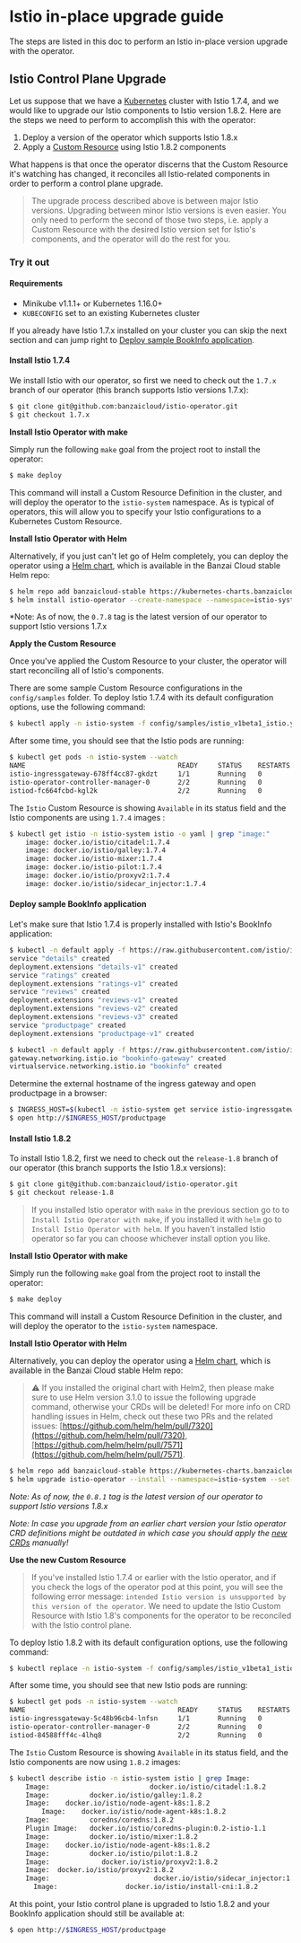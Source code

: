 # Istio in-place upgrade guide

The steps are listed in this doc to perform an Istio in-place version upgrade with the operator.

## Istio Control Plane Upgrade

Let us suppose that we have a [Kubernetes](https://kubernetes.io/) cluster with Istio 1.7.4, and we would like to upgrade our Istio components to Istio version 1.8.2. Here are the steps we need to perform to accomplish this with the operator:

1. Deploy a version of the operator which supports Istio 1.8.x
2. Apply a [Custom Resource](https://kubernetes.io/docs/concepts/extend-kubernetes/api-extension/custom-resources/) using Istio 1.8.2 components

What happens is that once the operator discerns that the Custom Resource it's watching has changed, it reconciles all Istio-related components in order to perform a control plane upgrade.

> The upgrade process described above is between major Istio versions. Upgrading between minor Istio versions is even easier. You only need to perform the second of those two steps, i.e. apply a Custom Resource with the desired Istio version set for Istio's components, and the operator will do the rest for you.

### Try it out

#### Requirements

- Minikube v1.1.1+ or Kubernetes 1.16.0+
- `KUBECONFIG` set to an existing Kubernetes cluster

If you already have Istio 1.7.x installed on your cluster you can skip the next section and can jump right to [Deploy sample BookInfo application](#deploy-sample-bookinfo-application).

#### Install Istio 1.7.4

We install Istio with our operator, so first we need to check out the `1.7.x` branch of our operator (this branch supports Istio versions 1.7.x):

```bash
$ git clone git@github.com:banzaicloud/istio-operator.git
$ git checkout 1.7.x
```

**Install Istio Operator with make**

Simply run the following `make` goal from the project root to install the operator:

```bash
$ make deploy
```

This command will install a Custom Resource Definition in the cluster, and will deploy the operator to the `istio-system` namespace.
As is typical of operators, this will allow you to specify your Istio configurations to a Kubernetes Custom Resource.

**Install Istio Operator with Helm**

Alternatively, if you just can't let go of Helm completely, you can deploy the operator using a [Helm chart](https://github.com/banzaicloud/banzai-charts/tree/master/istio-operator), which is available in the Banzai Cloud stable Helm repo:

```bash
$ helm repo add banzaicloud-stable https://kubernetes-charts.banzaicloud.com
$ helm install istio-operator --create-namespace --namespace=istio-system --set-string operator.image.tag=0.6.13 --set-string istioVersion=1.7 banzaicloud-stable/istio-operator
```

*Note: As of now, the `0.7.8` tag is the latest version of our operator to support Istio versions 1.7.x

**Apply the Custom Resource**

Once you've applied the Custom Resource to your cluster, the operator will start reconciling all of Istio's components.

There are some sample Custom Resource configurations in the `config/samples` folder. To deploy Istio 1.7.4 with its default configuration options, use the following command:

```bash
$ kubectl apply -n istio-system -f config/samples/istio_v1beta1_istio.yaml
```

After some time, you should see that the Istio pods are running:

```bash
$ kubectl get pods -n istio-system --watch
NAME                                      READY     STATUS    RESTARTS   AGE
istio-ingressgateway-678ff4cc87-gkdzt     1/1       Running   0          1m
istio-operator-controller-manager-0       2/2       Running   0          9m
istiod-fc664fcbd-kgl2k                    2/2       Running   0          1m
```

The `Istio` Custom Resource is showing `Available` in its status field and the Istio components are using `1.7.4` images :

```bash
$ kubectl get istio -n istio-system istio -o yaml | grep "image:"
    image: docker.io/istio/citadel:1.7.4
    image: docker.io/istio/galley:1.7.4
    image: docker.io/istio-mixer:1.7.4
    image: docker.io/istio-pilot:1.7.4
    image: docker.io/istio/proxyv2:1.7.4
    image: docker.io/istio/sidecar_injector:1.7.4
```

#### Deploy sample BookInfo application

Let's make sure that Istio 1.7.4 is properly installed with Istio's BookInfo application:

```bash
$ kubectl -n default apply -f https://raw.githubusercontent.com/istio/istio/1.7.4/samples/bookinfo/platform/kube/bookinfo.yaml
service "details" created
deployment.extensions "details-v1" created
service "ratings" created
deployment.extensions "ratings-v1" created
service "reviews" created
deployment.extensions "reviews-v1" created
deployment.extensions "reviews-v2" created
deployment.extensions "reviews-v3" created
service "productpage" created
deployment.extensions "productpage-v1" created

$ kubectl -n default apply -f https://raw.githubusercontent.com/istio/istio/1.7.4/samples/bookinfo/networking/bookinfo-gateway.yaml
gateway.networking.istio.io "bookinfo-gateway" created
virtualservice.networking.istio.io "bookinfo" created
```

Determine the external hostname of the ingress gateway and open productpage in a browser:

```bash
$ INGRESS_HOST=$(kubectl -n istio-system get service istio-ingressgateway -o jsonpath='{.status.loadBalancer.ingress[0].ip}')
$ open http://$INGRESS_HOST/productpage
```

#### Install Istio 1.8.2

To install Istio 1.8.2, first we need to check out the `release-1.8` branch of our operator (this branch supports the Istio 1.8.x versions):

```bash
$ git clone git@github.com:banzaicloud/istio-operator.git
$ git checkout release-1.8
```

> If you installed Istio operator with `make` in the previous section go to to `Install Istio Operator with make`, if you installed it with `helm` go to `Install Istio Operator with helm`. If you haven't installed Istio operator so far you can choose whichever install option you like.

**Install Istio Operator with make**

Simply run the following `make` goal from the project root to install the operator:

```bash
$ make deploy
```

This command will install a Custom Resource Definition in the cluster, and will deploy the operator to the `istio-system` namespace.

**Install Istio Operator with Helm**

Alternatively, you can deploy the operator using a [Helm chart](https://github.com/banzaicloud/banzai-charts/tree/master/istio-operator), which is available in the Banzai Cloud stable Helm repo:

> :warning: If you installed the original chart with Helm2, then please make sure to use Helm version 3.1.0 to issue the following upgrade command, otherwise your CRDs will be deleted!
> For more info on CRD handling issues in Helm, check out these two PRs and the related issues: [https://github.com/helm/helm/pull/7320](https://github.com/helm/helm/pull/7320), [https://github.com/helm/helm/pull/7571](https://github.com/helm/helm/pull/7571).

```bash
$ helm repo add banzaicloud-stable https://kubernetes-charts.banzaicloud.com
$ helm upgrade istio-operator --install --namespace=istio-system --set-string operator.image.tag=0.8.1 --set-string istioVersion=1.8.2 banzaicloud-stable/istio-operator
```

*Note: As of now, the `0.8.1` tag is the latest version of our operator to support Istio versions 1.8.x*

*Note: In case you upgrade from an earlier chart version your Istio operator CRD definitions might be outdated in which case you should apply the [new CRDs](../../deploy/charts/istio-operator/crds) manually!*

**Use the new Custom Resource**

> If you've installed Istio 1.7.4 or earlier with the Istio operator, and if you check the logs of the operator pod at this point, you will see the following error message: `intended Istio version is unsupported by this version of the operator`. We need to update the Istio Custom Resource with Istio 1.8's components for the operator to be reconciled with the Istio control plane.

To deploy Istio 1.8.2 with its default configuration options, use the following command:

```bash
$ kubectl replace -n istio-system -f config/samples/istio_v1beta1_istio.yaml
```

After some time, you should see that new Istio pods are running:

```bash
$ kubectl get pods -n istio-system --watch
NAME                                      READY     STATUS    RESTARTS   AGE
istio-ingressgateway-5c48b96cb4-lnfsn     1/1       Running   0          7m
istio-operator-controller-manager-0       2/2       Running   0          16m
istiod-84588fff4c-4lhq8                   2/2       Running   0          7m
```

The `Istio` Custom Resource is showing `Available` in its status field, and the Istio components are now using `1.8.2` images:

```bash
$ kubectl describe istio -n istio-system istio | grep Image:
    Image:                         docker.io/istio/citadel:1.8.2
    Image:          docker.io/istio/galley:1.8.2
    Image:    docker.io/istio/node-agent-k8s:1.8.2
        Image:    docker.io/istio/node-agent-k8s:1.8.2
    Image:          coredns/coredns:1.8.2
    Plugin Image:   docker.io/istio/coredns-plugin:0.2-istio-1.1
    Image:          docker.io/istio/mixer:1.8.2
    Image:    docker.io/istio/node-agent-k8s:1.8.2
    Image:          docker.io/istio/pilot:1.8.2
    Image:             docker.io/istio/proxyv2:1.8.2
    Image:  docker.io/istio/proxyv2:1.8.2
    Image:                          docker.io/istio/sidecar_injector:1.8.2
      Image:                 docker.io/istio/install-cni:1.8.2
```

At this point, your Istio control plane is upgraded to Istio 1.8.2 and your BookInfo application should still be available at:
```bash
$ open http://$INGRESS_HOST/productpage
```
